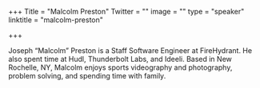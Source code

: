 +++
Title = "Malcolm Preston"
Twitter = ""
image = ""
type = "speaker"
linktitle = "malcolm-preston"

+++

Joseph “Malcolm” Preston is a Staff Software Engineer at FireHydrant. He also spent time at Hudl, Thunderbolt Labs, and Ideeli. Based in New Rochelle, NY, Malcolm enjoys sports videography and photography, problem solving, and spending time with family.